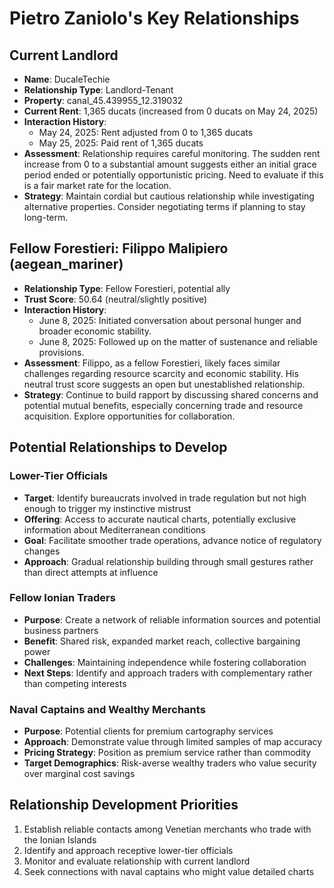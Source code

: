 # Pietro Zaniolo's Key Relationships

## Current Landlord
- **Name**: DucaleTechie
- **Relationship Type**: Landlord-Tenant
- **Property**: canal_45.439955_12.319032
- **Current Rent**: 1,365 ducats (increased from 0 ducats on May 24, 2025)
- **Interaction History**: 
  - May 24, 2025: Rent adjusted from 0 to 1,365 ducats
  - May 25, 2025: Paid rent of 1,365 ducats
- **Assessment**: Relationship requires careful monitoring. The sudden rent increase from 0 to a substantial amount suggests either an initial grace period ended or potentially opportunistic pricing. Need to evaluate if this is a fair market rate for the location.
- **Strategy**: Maintain cordial but cautious relationship while investigating alternative properties. Consider negotiating terms if planning to stay long-term.

## Fellow Forestieri: Filippo Malipiero (aegean_mariner)
- **Relationship Type**: Fellow Forestieri, potential ally
- **Trust Score**: 50.64 (neutral/slightly positive)
- **Interaction History**:
  - June 8, 2025: Initiated conversation about personal hunger and broader economic stability.
  - June 8, 2025: Followed up on the matter of sustenance and reliable provisions.
- **Assessment**: Filippo, as a fellow Forestieri, likely faces similar challenges regarding resource scarcity and economic stability. His neutral trust score suggests an open but unestablished relationship.
- **Strategy**: Continue to build rapport by discussing shared concerns and potential mutual benefits, especially concerning trade and resource acquisition. Explore opportunities for collaboration.

## Potential Relationships to Develop

### Lower-Tier Officials
- **Target**: Identify bureaucrats involved in trade regulation but not high enough to trigger my instinctive mistrust
- **Offering**: Access to accurate nautical charts, potentially exclusive information about Mediterranean conditions
- **Goal**: Facilitate smoother trade operations, advance notice of regulatory changes
- **Approach**: Gradual relationship building through small gestures rather than direct attempts at influence

### Fellow Ionian Traders
- **Purpose**: Create a network of reliable information sources and potential business partners
- **Benefit**: Shared risk, expanded market reach, collective bargaining power
- **Challenges**: Maintaining independence while fostering collaboration
- **Next Steps**: Identify and approach traders with complementary rather than competing interests

### Naval Captains and Wealthy Merchants
- **Purpose**: Potential clients for premium cartography services
- **Approach**: Demonstrate value through limited samples of map accuracy
- **Pricing Strategy**: Position as premium service rather than commodity
- **Target Demographics**: Risk-averse wealthy traders who value security over marginal cost savings

## Relationship Development Priorities
1. Establish reliable contacts among Venetian merchants who trade with the Ionian Islands
2. Identify and approach receptive lower-tier officials
3. Monitor and evaluate relationship with current landlord
4. Seek connections with naval captains who might value detailed charts
